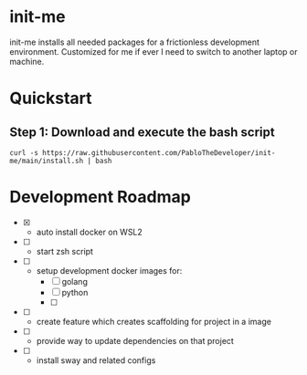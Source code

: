 # init-me
init-me installs all needed packages for a frictionless development environment. Customized for me if ever I need to switch to another laptop or machine.

# Quickstart

## Step 1: Download and execute the bash script
```
curl -s https://raw.githubusercontent.com/PabloTheDeveloper/init-me/main/install.sh | bash
```

# Development Roadmap
* [x] - auto install docker on WSL2
* [ ] - start zsh script
* [ ] - setup development docker images for:
    * [ ] golang
    * [ ] python
    * [ ] 
* [ ] - create feature which creates scaffolding for project in a image
* [ ] - provide way to update dependencies on that project
* [ ] - install sway and related configs
